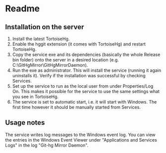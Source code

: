 # Readme



## Installation on the server

1. Install the latest TortoiseHg.
2. Enable the hggit extension (it comes with TortoiseHg) and restart TortoiseHg.
3. Copy the service exe and its dependencies (basically the whole Release bin folder) onto the server in a desired location (e.g. C:\GitHgMirror\GitHgMirrorDaemon).
4. Run the exe as administrator. This will install the service (running it again uninstalls it). Verify if the installation was successful by checking Services.
5. Set up the service to run as the local user from under Properties/Log On. This makes it possible for the service to use the same settings what you see in TortoiseHg.
5. The service is set to automatic start, i.e. it will start with Windows. The first time however it should be manually started from Services.


## Usage notes

The service writes log messages to the Windows event log. You can view the entries in the Windows Event Viewer under "Applications and Services Logs" in the log "Git-hg Mirror Daemon".